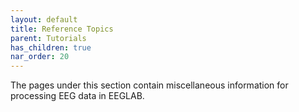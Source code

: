 ```yaml
---
layout: default
title: Reference Topics
parent: Tutorials
has_children: true
nar_order: 20
---
```

The pages under this section contain miscellaneous information for processing EEG data in EEGLAB. 
